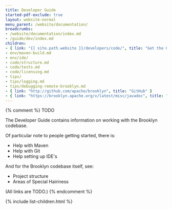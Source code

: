 ```yaml
---
title: Developer Guide
started-pdf-exclude: true
layout: website-normal
menu_parent: /website/documentation/
breadcrumbs:
- /website/documentation/index.md
- /guide/dev/index.md
children:
- { link: "{{ site.path.website }}/developers/code/", title: "Get the Code" }
- env/maven-build.md
- env/ide/
- code/structure.md
- code/tests.md
- code/licensing.md
- tips/
- tips/logging.md
- tips/debugging-remote-brooklyn.md
- { link: "http://github.com/apache/brooklyn", title: "GitHub" }
- { link: "https://brooklyn.apache.org/v/latest/misc/javadoc", title: "Javadoc" }
---
```


{% comment %}
TODO

The Developer Guide contains information on working with the Brooklyn codebase.

Of particular note to people getting started, there is:

* Help with Maven
* Help with Git
* Help setting up IDE's

And for the Brooklyn codebase itself, see:

* Project structure
* Areas of Special Hairiness

(All links are TODO.)
{% endcomment %}

{% include list-children.html %}
